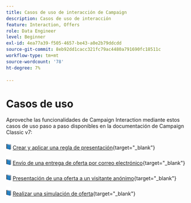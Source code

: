 ```yaml
---
title: Casos de uso de interacción de Campaign
description: Casos de uso de interacción
feature: Interaction, Offers
role: Data Engineer
level: Beginner
exl-id: 4ea77a39-f505-4657-be43-a0e2b79ddcdd
source-git-commit: 8eb92dd1cacc321fc79ac4480a791690fc18511c
workflow-type: tm+mt
source-wordcount: '78'
ht-degree: 7%

---
```


# Casos de uso

Aproveche las funcionalidades de Campaign Interaction mediante estos casos de uso paso a paso disponibles en la documentación de Campaign Classic v7:

![](../assets/do-not-localize/book.png) [Crear y aplicar una regla de presentación](https://experienceleague.adobe.com/docs/campaign-classic/using/managing-offers/case-study/presentation-rules.html){target="_blank"}

![](../assets/do-not-localize/book.png) [Envío de una entrega de oferta por correo electrónico](https://experienceleague.adobe.com/docs/campaign-classic/using/managing-offers/case-study/offers-on-an-outbound-channel.html){target="_blank"}

![](../assets/do-not-localize/book.png) [Presentación de una oferta a un visitante anónimo](https://experienceleague.adobe.com/docs/campaign-classic/using/managing-offers/case-study/offers-on-an-outbound-channel.html){target="_blank"}

![](../assets/do-not-localize/book.png) [Realizar una simulación de oferta](https://experienceleague.adobe.com/docs/campaign-classic/using/managing-offers/case-study/offers-on-an-outbound-channel.html){target="_blank"}
